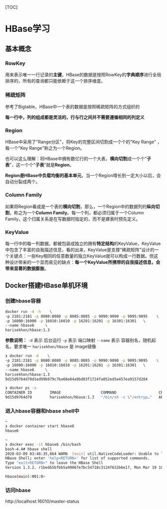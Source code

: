 [TOC]

# HBase学习

## 基本概念

### RowKey

用来表示唯一一行记录的**主键**，HBase的数据是按照RowKey的**字典顺序**进行全局排序的，所有的查询都只能依赖于这一个排序维度。

### 稀疏矩阵

参考了Bigtable，HBase中一个表的数据是按照稀疏矩阵的方式组织的

**每一行中，列的组成都是灵活的，行与行之间并不需要遵循相同的列定义**

### Region

HBase中采用了"Range分区"，将Key的完整区间切割成一个个的"Key Range" ，每一个"Key Range"称之为一个Region。

也可以这么理解：将HBase中拥有数亿行的一个大表，**横向切割**成一个个"**子表**"，这一个个"**子表**"就是**Region**。

**Region是HBase中负载均衡的基本单元**，当一个Region增长到一定大小以后，会自动分裂成两个。

### Column Family

如果将Region看成是一个表的**横向切割**，那么，一个Region中的数据列的**纵向切割**，称之为一个**Column Family**。每一个列，都必须归属于一个Column Family，这个归属关系是在写数据时指定的，而不是建表时预先定义。

### KeyValue

每一行中的每一列数据，都被包装成独立的拥有**特定结构**的KeyValue，KeyValue中包含了丰富的自我描述信息，看的出来，KeyValue是支撑"稀疏矩阵"设计的一个关键点：一些Key相同的任意数量的独立KeyValue就可以构成一行数据。但这种设计带来的一个显而易见的缺点：**每一个KeyValue所携带的自我描述信息，会带来显著的数据膨胀**。



## Docker搭建HBase单机环境

### 创建hbase容器

```bash
docker run -d -h    \
-p 2181:2181 -p 8080:8080 -p 8085:8085 -p 9090:9090 -p 9095:9095    \
-p 16000:16000 -p 16010:16010 -p 16201:16201 -p 16301:16301   \
--name hbase6     \
harisekhon/hbase:1.3
```

**参数说明：**
`-d` 表示 后台运行
`-p` 表示 端口映射
`--name` 表示 容器别名，随机起名，要求唯一
`harisekhon/hbase` 是 image镜像

```bash
❯ docker run -d    \
-p 2181:2181 -p 8080:8080 -p 8085:8085 -p 9090:9090 -p 9095:9095    \
-p 16000:16000 -p 16010:16010 -p 16201:16201 -p 16301:16301   \
--name hbase6     \
harisekhon/hbase:1.3
9d15d9764d70d1ed99b979c7ba68e84a9bd03f1724fa052ed5e457ea9157d284

❯ docker ps -a
CONTAINER ID        IMAGE                  COMMAND                   CREATED              STATUS                        PORTS               NAMES
9d15d9764d70        harisekhon/hbase:1.3   "/bin/sh -c \"/entryp…"   About a minute ago   Exited (137) 52 seconds ago
```

### 进入hbase容器和hbase shell中

```bash
~
❯ docker container start hbase6
hbase6

~
❯ docker exec -it hbase6 /bin/bash
bash-4.4# hbase shell
2020-03-09 03:46:35,664 WARN  [main] util.NativeCodeLoader: Unable to load native-hadoop library for your platform... using builtin-java classes where applicable
HBase Shell; enter 'help<RETURN>' for list of supported commands.
Type "exit<RETURN>" to leave the HBase Shell
Version 1.3.2, r1bedb5bfbb5a99067e7bc54718c3124f632b6e17, Mon Mar 19 18:47:19 UTC 2018

hbase(main):001:0>
```

### 访问hbase

http://localhost:16010/master-status

